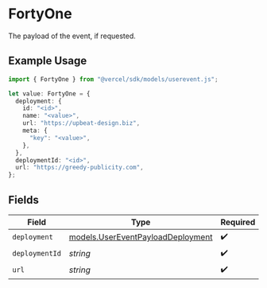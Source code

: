 # FortyOne

The payload of the event, if requested.

## Example Usage

```typescript
import { FortyOne } from "@vercel/sdk/models/userevent.js";

let value: FortyOne = {
  deployment: {
    id: "<id>",
    name: "<value>",
    url: "https://upbeat-design.biz",
    meta: {
      "key": "<value>",
    },
  },
  deploymentId: "<id>",
  url: "https://greedy-publicity.com",
};
```

## Fields

| Field                                                                        | Type                                                                         | Required                                                                     | Description                                                                  |
| ---------------------------------------------------------------------------- | ---------------------------------------------------------------------------- | ---------------------------------------------------------------------------- | ---------------------------------------------------------------------------- |
| `deployment`                                                                 | [models.UserEventPayloadDeployment](../models/usereventpayloaddeployment.md) | :heavy_check_mark:                                                           | N/A                                                                          |
| `deploymentId`                                                               | *string*                                                                     | :heavy_check_mark:                                                           | N/A                                                                          |
| `url`                                                                        | *string*                                                                     | :heavy_check_mark:                                                           | N/A                                                                          |